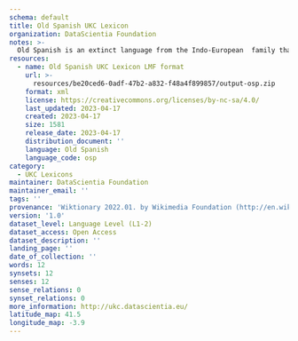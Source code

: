 ```yaml
---
schema: default
title: Old Spanish UKC Lexicon
organization: DataScientia Foundation
notes: >-
  Old Spanish is an extinct language from the Indo-European  family that used to be spoken in Eurasia. The UKC Lexicon of Old Spanish is represented as a lexico-semantic network. It consists of words, word senses, synsets, as well as sense-level and synset-level relationships
resources:
  - name: Old Spanish UKC Lexicon LMF format
    url: >-
      resources/be20ced6-0adf-47b2-a832-f48a4f899857/output-osp.zip
    format: xml
    license: https://creativecommons.org/licenses/by-nc-sa/4.0/
    last_updated: 2023-04-17
    created: 2023-04-17
    size: 1581
    release_date: 2023-04-17
    distribution_document: ''
    language: Old Spanish
    language_code: osp
category:
  - UKC Lexicons
maintainer: DataScientia Foundation
maintainer_email: ''
tags: ''
provenance: 'Wiktionary 2022.01. by Wikimedia Foundation (http://en.wiktionary.org); Princeton WordNet 2.1 by Princeton University (https://wordnet.princeton.edu)'
version: '1.0'
dataset_level: Language Level (L1-2)
dataset_access: Open Access
dataset_description: ''
landing_page: ''
date_of_collection: ''
words: 12
synsets: 12
senses: 12
sense_relations: 0
synset_relations: 0
more_information: http://ukc.datascientia.eu/
latitude_map: 41.5
longitude_map: -3.9
---
```

